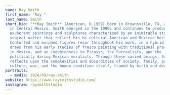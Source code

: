 ```yaml
---
name: Ray Smith
first_name: "Ray "
last_name: Smith
short_bio: "**Ray Smith** (American, b.1959) Born in Brownsville, TX, and raised
  in Central Mexico. Smith emerged in the 1980s and continues to produce
  exuberant paintings and sculptures characterized by an inimitable style and
  subject matter that reflect his bi-cultural American and Mexican heritage.
  Contorted and morphed figures recur throughout his work, in a hybrid that
  draws from his early studies of fresco painting with traditional practitioners
  in Mexico, and an indebtedness to Picasso, the Surrealists, and the
  politically daring Mexican muralists. Through these varied beings, Smith
  reflects upon the complexities and absurdities of society, family, politics,
  culture, war, and the human condition itself, framed by birth and death."
portraits:
  - media: 2024/09/ray-smith
website: https://www.raysmithstudio.com/
instagram: raysmithstudio
---
```

